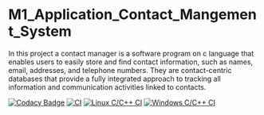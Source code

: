 # M1_Application_Contact_Mangement_System
In this project a contact manager is a software program on c language that enables users to easily store and find contact information, such as names, email, addresses, and telephone numbers. They are contact-centric databases that provide a fully integrated approach to tracking all information and communication activities linked to contacts.

[![Codacy Badge](https://api.codacy.com/project/badge/Grade/78bfa6312f1d41598af6effd4abc09d3)](https://app.codacy.com/gh/DasariVasu/M1_Application_Contact_Mangement_System?utm_source=github.com&utm_medium=referral&utm_content=DasariVasu/M1_Application_Contact_Mangement_System&utm_campaign=Badge_Grade_Settings)
[![CI](https://github.com/DasariVasu/M1_Application_Contact_Mangement_System/actions/workflows/main.yml/badge.svg)](https://github.com/DasariVasu/M1_Application_Contact_Mangement_System/actions/workflows/main.yml)
[![Linux C/C++ CI](https://github.com/DasariVasu/M1_Application_Contact_Mangement_System/actions/workflows/c-cpp.yml/badge.svg)](https://github.com/DasariVasu/M1_Application_Contact_Mangement_System/actions/workflows/c-cpp.yml)
[![Windows C/C++ CI](https://github.com/DasariVasu/M1_Application_Contact_Mangement_System/actions/workflows/windows_c-ccp.yml/badge.svg)](https://github.com/DasariVasu/M1_Application_Contact_Mangement_System/actions/workflows/windows_c-ccp.yml)

